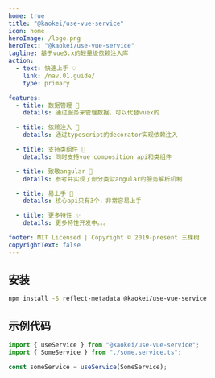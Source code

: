 ```yaml
---
home: true
title: "@kaokei/use-vue-service"
icon: home
heroImage: /logo.png
heroText: "@kaokei/use-vue-service"
tagline: 基于vue3.x的轻量级依赖注入库
action:
  - text: 快速上手 💡
    link: /nav.01.guide/
    type: primary

features:
  - title: 数据管理 🔐
    details: 通过服务来管理数据，可以代替vuex的

  - title: 依赖注入 🎨
    details: 通过typescript的decorator实现依赖注入

  - title: 支持类组件 🔧
    details: 同时支持vue composition api和类组件

  - title: 致敬angular 📡
    details: 参考并实现了部分类似angular的服务解析机制

  - title: 易上手 🌙
    details: 核心api只有3个，非常容易上手

  - title: 更多特性 ✨
    details: 更多特性开发中。。。

footer: MIT Licensed | Copyright © 2019-present 三棵树
copyrightText: false
---
```


## 安装

```sh
npm install -S reflect-metadata @kaokei/use-vue-service
```

## 示例代码

```ts
import { useService } from "@kaokei/use-vue-service";
import { SomeService } from "./some.service.ts";

const someService = useService(SomeService);
```
